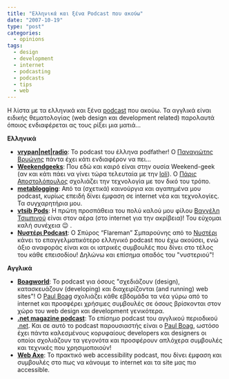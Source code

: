 ```yaml
---
title: "Ελληνικά και ξένα Podcast που ακούω"
date: "2007-10-19"
type: "post"
categories:
  - opinions
tags:
  - design
  - development
  - internet
  - podcasting
  - podcasts
  - tips
  - web
---
```


Η λίστα με τα ελληνικά και ξένα [podcast](http://en.wikipedia.org/wiki/Podcasting "Podcasting in Wiki") που ακούω. Τα αγγλικά είναι ειδικής θεματολογίας (web design και development related) παρολαυτά όποιος ενδιαφέρεται ας τους ρίξει μια ματιά...

**Ελληνικά**

- [**vrypan|net|radio**](http://feeds.feedburner.com/Vrypannetradio "vrypan|net|radio"): To podcast του έλληνα podfather! Ο [Παναγιώτης Βρυώνης](http://vrypan.net/weblog/ "Vrypan blog") πάντα έχει κάτι ενδιαφέρον να πει...
- [**Weekendgeeks**](http://www.weekendgeeks.gr/ "Weekendgeeks"): Που εδώ και καιρό είναι στην ουσία Weekend-geek (αν και κάτι πάει να γίνει τώρα τελευταία με την [loli](http://lolipodcast.weekendgeeks.gr/ "Loli blog")). Ο [Πάρις Αποστολόπουλος](http://javapapo.blogspot.com/ "Papo blog") σχολιάζει την τεχνολογία με τον δικό του τρόπο.
- [**metablogging**](http://metablogging.gr/archives/category/podcast "metablogging podcast"): Από τα (σχετικά) καινούργια και αγαπημένα μου podcast, κυρίως επειδή δίνει έμφαση σε internet νέα και τεχνολογίες. Τα συγχαρητήρια μου.
- [**vtsib Pods**](http://vtsibpods.wordpress.com/ "vtsib Pods"): Η πρώτη προσπάθεια του πολύ καλού μου φίλου [Βαγγέλη Τσιμπινού](http://vtsib.wordpress.com/ "vtsib blog") είναι στον αέρα (στο internet για την ακρίβεια)! Του εύχομαι καλή συνέχεια 😉 .
- [**Νυστέρι Podcast**](http://nysteripodcast.blogspot.com/ "Nysteri podcast"): Ο Σπύρος “Flareman” Σμπαρούνης από το [Νυστέρι](http://nysteri.wordpress.com/ "Nysteri blog") κάνει το επαγγελματικότερο ελληνικό podcast που έχω ακούσει, ενώ άξιο αναφοράς είναι και οι ιατρικές συμβουλές που δίνει στο τέλος του κάθε επεισοδίου! Δηλώνω και επίσημα οπαδός του "νυστεριού"!

**Αγγλικά**

- [**Boagworld**](http://www.boagworld.com/podcast/ "Boagworld podcast"): Το podcast για όσους "σχεδιάζουν (design), κατασκευάζουν (developing) και διαχειρίζονται (and running) web sites"! O [Paul Boag](http://www.boagworld.com/ "Paul Boag blog") σχολιάζει κάθε εβδομάδα τα νέα γύρω από το internet και προσφέρει χρήσιμες συμβουλές σε όσους βρίσκονται στον χώρο του web design και development γενικότερα.
- [**.net magazine podcast**](http://www.netmag.co.uk/zine/podcast ".net magazine podcast"): Το επίσημο podcast του αγγλικού περιοδικού [.net](http://www.netmag.co.uk/ ".net magazine site"). Και σε αυτό το podcast παρουσιαστής είναι ο [Paul Boag](http://www.boagworld.com/ "Paul Boag blog"), ωστόσο έχει πάντα καλεσμένους κορυφαίους developers και designers οι οποίοι σχολιάζουν τα γεγονότα και προσφέρουν απλόχερα συμβουλές και τεχνικές που χρησιμοποιούν!
- [**Web Axe**](http://webaxe.blogspot.com/ "Web Axe blog/podcast"): Το πρακτικό web accessibility podcast, που δίνει έμφαση και συμβουλές στο πως να κάνουμε το internet και τα site μας πιο accessible.
